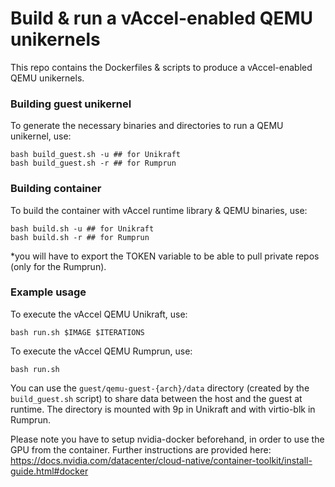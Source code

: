 # Build & run a vAccel-enabled QEMU unikernels

This repo contains the Dockerfiles & scripts to produce a vAccel-enabled QEMU unikernels.

### Building guest unikernel

To generate the necessary binaries and directories to run a QEMU unikernel, use:

```
bash build_guest.sh -u ## for Unikraft
bash build_guest.sh -r ## for Rumprun
```

### Building container

To build the container with vAccel runtime library & QEMU binaries, use:
```
bash build.sh -u ## for Unikraft
bash build.sh -r ## for Rumprun
```

\*you will have to export the TOKEN variable to be able to pull private repos (only for the Rumprun).

### Example usage

To execute the vAccel QEMU Unikraft, use:

```
bash run.sh $IMAGE $ITERATIONS
```

To execute the vAccel QEMU Rumprun, use:
```
bash run.sh 
```

You can use the `guest/qemu-guest-{arch}/data` directory (created by the `build_guest.sh` script) to share data between the host and the guest at runtime. The directory is mounted with 9p in Unikraft and with virtio-blk in Rumprun.

Please note you have to setup nvidia-docker beforehand, in order to use the GPU from the container. Further instructions are provided here: https://docs.nvidia.com/datacenter/cloud-native/container-toolkit/install-guide.html#docker
